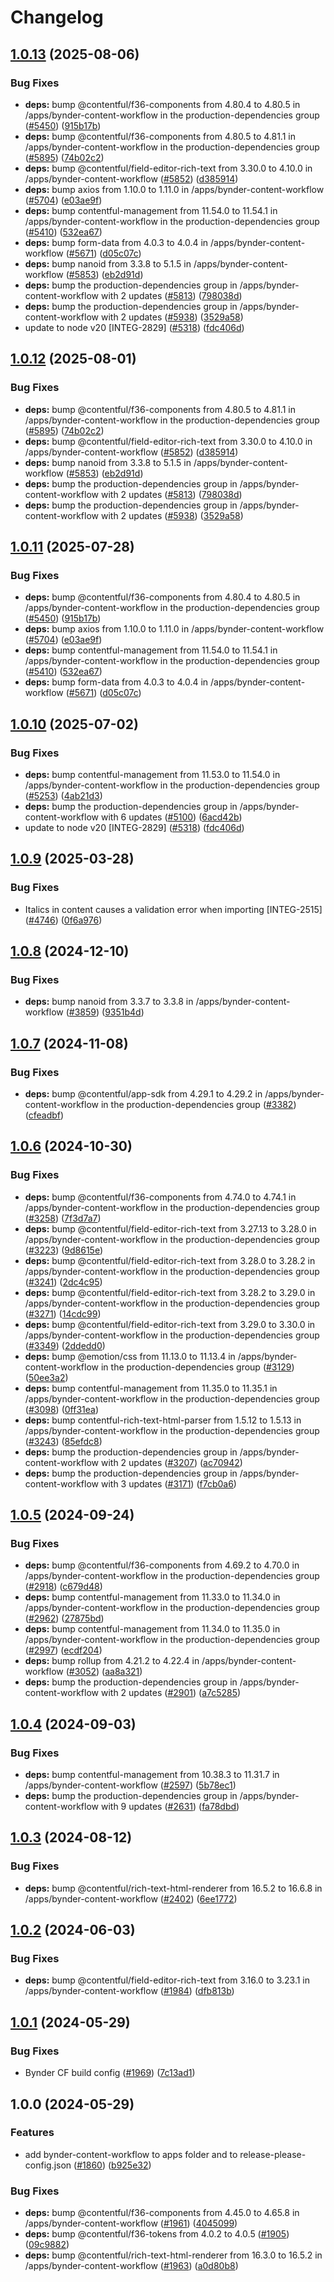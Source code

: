 # Changelog

## [1.0.13](https://github.com/vwointegration/marketplace-partner-apps/compare/bynder-content-workflow-v1.0.12...bynder-content-workflow-v1.0.13) (2025-08-06)


### Bug Fixes

* **deps:** bump @contentful/f36-components from 4.80.4 to 4.80.5 in /apps/bynder-content-workflow in the production-dependencies group ([#5450](https://github.com/vwointegration/marketplace-partner-apps/issues/5450)) ([915b17b](https://github.com/vwointegration/marketplace-partner-apps/commit/915b17b7f6b8e613bdc454a1eb52da668ba3041c))
* **deps:** bump @contentful/f36-components from 4.80.5 to 4.81.1 in /apps/bynder-content-workflow in the production-dependencies group ([#5895](https://github.com/vwointegration/marketplace-partner-apps/issues/5895)) ([74b02c2](https://github.com/vwointegration/marketplace-partner-apps/commit/74b02c2d2b5b15de6a9f2905b4a1c9620e7bc0c0))
* **deps:** bump @contentful/field-editor-rich-text from 3.30.0 to 4.10.0 in /apps/bynder-content-workflow ([#5852](https://github.com/vwointegration/marketplace-partner-apps/issues/5852)) ([d385914](https://github.com/vwointegration/marketplace-partner-apps/commit/d38591441e1d419ef446f1cd635481b1695e5842))
* **deps:** bump axios from 1.10.0 to 1.11.0 in /apps/bynder-content-workflow ([#5704](https://github.com/vwointegration/marketplace-partner-apps/issues/5704)) ([e03ae9f](https://github.com/vwointegration/marketplace-partner-apps/commit/e03ae9f3d45c7fa5fcfc9b06d6f96cea04b78c8d))
* **deps:** bump contentful-management from 11.54.0 to 11.54.1 in /apps/bynder-content-workflow in the production-dependencies group ([#5410](https://github.com/vwointegration/marketplace-partner-apps/issues/5410)) ([532ea67](https://github.com/vwointegration/marketplace-partner-apps/commit/532ea6755d57ce5a6af5ac356fd42df989ed3d49))
* **deps:** bump form-data from 4.0.3 to 4.0.4 in /apps/bynder-content-workflow ([#5671](https://github.com/vwointegration/marketplace-partner-apps/issues/5671)) ([d05c07c](https://github.com/vwointegration/marketplace-partner-apps/commit/d05c07cf914de5cf179f22c9c375c439e172cf97))
* **deps:** bump nanoid from 3.3.8 to 5.1.5 in /apps/bynder-content-workflow ([#5853](https://github.com/vwointegration/marketplace-partner-apps/issues/5853)) ([eb2d91d](https://github.com/vwointegration/marketplace-partner-apps/commit/eb2d91d4209026a3d7fec6983659a72a132757a5))
* **deps:** bump the production-dependencies group in /apps/bynder-content-workflow with 2 updates ([#5813](https://github.com/vwointegration/marketplace-partner-apps/issues/5813)) ([798038d](https://github.com/vwointegration/marketplace-partner-apps/commit/798038d7f4d06a32166c4cff5420dc041525d471))
* **deps:** bump the production-dependencies group in /apps/bynder-content-workflow with 2 updates ([#5938](https://github.com/vwointegration/marketplace-partner-apps/issues/5938)) ([3529a58](https://github.com/vwointegration/marketplace-partner-apps/commit/3529a589524c807152288a84e87e613c64efe963))
* update to node v20 [INTEG-2829] ([#5318](https://github.com/vwointegration/marketplace-partner-apps/issues/5318)) ([fdc406d](https://github.com/vwointegration/marketplace-partner-apps/commit/fdc406d9328bc6279abb658dcf5a1bf28795a449))

## [1.0.12](https://github.com/contentful/marketplace-partner-apps/compare/bynder-content-workflow-v1.0.11...bynder-content-workflow-v1.0.12) (2025-08-01)


### Bug Fixes

* **deps:** bump @contentful/f36-components from 4.80.5 to 4.81.1 in /apps/bynder-content-workflow in the production-dependencies group ([#5895](https://github.com/contentful/marketplace-partner-apps/issues/5895)) ([74b02c2](https://github.com/contentful/marketplace-partner-apps/commit/74b02c2d2b5b15de6a9f2905b4a1c9620e7bc0c0))
* **deps:** bump @contentful/field-editor-rich-text from 3.30.0 to 4.10.0 in /apps/bynder-content-workflow ([#5852](https://github.com/contentful/marketplace-partner-apps/issues/5852)) ([d385914](https://github.com/contentful/marketplace-partner-apps/commit/d38591441e1d419ef446f1cd635481b1695e5842))
* **deps:** bump nanoid from 3.3.8 to 5.1.5 in /apps/bynder-content-workflow ([#5853](https://github.com/contentful/marketplace-partner-apps/issues/5853)) ([eb2d91d](https://github.com/contentful/marketplace-partner-apps/commit/eb2d91d4209026a3d7fec6983659a72a132757a5))
* **deps:** bump the production-dependencies group in /apps/bynder-content-workflow with 2 updates ([#5813](https://github.com/contentful/marketplace-partner-apps/issues/5813)) ([798038d](https://github.com/contentful/marketplace-partner-apps/commit/798038d7f4d06a32166c4cff5420dc041525d471))
* **deps:** bump the production-dependencies group in /apps/bynder-content-workflow with 2 updates ([#5938](https://github.com/contentful/marketplace-partner-apps/issues/5938)) ([3529a58](https://github.com/contentful/marketplace-partner-apps/commit/3529a589524c807152288a84e87e613c64efe963))

## [1.0.11](https://github.com/contentful/marketplace-partner-apps/compare/bynder-content-workflow-v1.0.10...bynder-content-workflow-v1.0.11) (2025-07-28)


### Bug Fixes

* **deps:** bump @contentful/f36-components from 4.80.4 to 4.80.5 in /apps/bynder-content-workflow in the production-dependencies group ([#5450](https://github.com/contentful/marketplace-partner-apps/issues/5450)) ([915b17b](https://github.com/contentful/marketplace-partner-apps/commit/915b17b7f6b8e613bdc454a1eb52da668ba3041c))
* **deps:** bump axios from 1.10.0 to 1.11.0 in /apps/bynder-content-workflow ([#5704](https://github.com/contentful/marketplace-partner-apps/issues/5704)) ([e03ae9f](https://github.com/contentful/marketplace-partner-apps/commit/e03ae9f3d45c7fa5fcfc9b06d6f96cea04b78c8d))
* **deps:** bump contentful-management from 11.54.0 to 11.54.1 in /apps/bynder-content-workflow in the production-dependencies group ([#5410](https://github.com/contentful/marketplace-partner-apps/issues/5410)) ([532ea67](https://github.com/contentful/marketplace-partner-apps/commit/532ea6755d57ce5a6af5ac356fd42df989ed3d49))
* **deps:** bump form-data from 4.0.3 to 4.0.4 in /apps/bynder-content-workflow ([#5671](https://github.com/contentful/marketplace-partner-apps/issues/5671)) ([d05c07c](https://github.com/contentful/marketplace-partner-apps/commit/d05c07cf914de5cf179f22c9c375c439e172cf97))

## [1.0.10](https://github.com/contentful/marketplace-partner-apps/compare/bynder-content-workflow-v1.0.9...bynder-content-workflow-v1.0.10) (2025-07-02)


### Bug Fixes

* **deps:** bump contentful-management from 11.53.0 to 11.54.0 in /apps/bynder-content-workflow in the production-dependencies group ([#5253](https://github.com/contentful/marketplace-partner-apps/issues/5253)) ([4ab21d3](https://github.com/contentful/marketplace-partner-apps/commit/4ab21d351f4cfbf23198bd747b4a4dc9cf4ae8a7))
* **deps:** bump the production-dependencies group in /apps/bynder-content-workflow with 6 updates ([#5100](https://github.com/contentful/marketplace-partner-apps/issues/5100)) ([6acd42b](https://github.com/contentful/marketplace-partner-apps/commit/6acd42b10aaed645d439ff0eb963ed085fcdff33))
* update to node v20 [INTEG-2829] ([#5318](https://github.com/contentful/marketplace-partner-apps/issues/5318)) ([fdc406d](https://github.com/contentful/marketplace-partner-apps/commit/fdc406d9328bc6279abb658dcf5a1bf28795a449))

## [1.0.9](https://github.com/contentful/marketplace-partner-apps/compare/bynder-content-workflow-v1.0.8...bynder-content-workflow-v1.0.9) (2025-03-28)


### Bug Fixes

* Italics in content causes a validation error when importing [INTEG-2515] ([#4746](https://github.com/contentful/marketplace-partner-apps/issues/4746)) ([0f6a976](https://github.com/contentful/marketplace-partner-apps/commit/0f6a976befdfd8c73c0f7d929cfabecf20765a87))

## [1.0.8](https://github.com/contentful/marketplace-partner-apps/compare/bynder-content-workflow-v1.0.7...bynder-content-workflow-v1.0.8) (2024-12-10)


### Bug Fixes

* **deps:** bump nanoid from 3.3.7 to 3.3.8 in /apps/bynder-content-workflow ([#3859](https://github.com/contentful/marketplace-partner-apps/issues/3859)) ([9351b4d](https://github.com/contentful/marketplace-partner-apps/commit/9351b4d9d1503c8f6b65af0303ddcc654f4d4cdf))

## [1.0.7](https://github.com/contentful/marketplace-partner-apps/compare/bynder-content-workflow-v1.0.6...bynder-content-workflow-v1.0.7) (2024-11-08)


### Bug Fixes

* **deps:** bump @contentful/app-sdk from 4.29.1 to 4.29.2 in /apps/bynder-content-workflow in the production-dependencies group ([#3382](https://github.com/contentful/marketplace-partner-apps/issues/3382)) ([cfeadbf](https://github.com/contentful/marketplace-partner-apps/commit/cfeadbf541c8d77d0a3f17983403f1a450104f75))

## [1.0.6](https://github.com/contentful/marketplace-partner-apps/compare/bynder-content-workflow-v1.0.5...bynder-content-workflow-v1.0.6) (2024-10-30)


### Bug Fixes

* **deps:** bump @contentful/f36-components from 4.74.0 to 4.74.1 in /apps/bynder-content-workflow in the production-dependencies group ([#3258](https://github.com/contentful/marketplace-partner-apps/issues/3258)) ([7f3d7a7](https://github.com/contentful/marketplace-partner-apps/commit/7f3d7a75e4464e96e3b8c45b9bb426a05b734981))
* **deps:** bump @contentful/field-editor-rich-text from 3.27.13 to 3.28.0 in /apps/bynder-content-workflow in the production-dependencies group ([#3223](https://github.com/contentful/marketplace-partner-apps/issues/3223)) ([9d8615e](https://github.com/contentful/marketplace-partner-apps/commit/9d8615e420f10a38581754aa4efe2fa5a05f469b))
* **deps:** bump @contentful/field-editor-rich-text from 3.28.0 to 3.28.2 in /apps/bynder-content-workflow in the production-dependencies group ([#3241](https://github.com/contentful/marketplace-partner-apps/issues/3241)) ([2dc4c95](https://github.com/contentful/marketplace-partner-apps/commit/2dc4c959fba3a5aec08266ccb7379c34d9d9907b))
* **deps:** bump @contentful/field-editor-rich-text from 3.28.2 to 3.29.0 in /apps/bynder-content-workflow in the production-dependencies group ([#3271](https://github.com/contentful/marketplace-partner-apps/issues/3271)) ([14cdc99](https://github.com/contentful/marketplace-partner-apps/commit/14cdc994dffd3dbe3d0776c76d5b64287b23460b))
* **deps:** bump @contentful/field-editor-rich-text from 3.29.0 to 3.30.0 in /apps/bynder-content-workflow in the production-dependencies group ([#3349](https://github.com/contentful/marketplace-partner-apps/issues/3349)) ([2ddedd0](https://github.com/contentful/marketplace-partner-apps/commit/2ddedd02c549b38d59aff16039d6a6020a9dc32e))
* **deps:** bump @emotion/css from 11.13.0 to 11.13.4 in /apps/bynder-content-workflow in the production-dependencies group ([#3129](https://github.com/contentful/marketplace-partner-apps/issues/3129)) ([50ee3a2](https://github.com/contentful/marketplace-partner-apps/commit/50ee3a2d11c4038767578c892d77a549b378e7c1))
* **deps:** bump contentful-management from 11.35.0 to 11.35.1 in /apps/bynder-content-workflow in the production-dependencies group ([#3098](https://github.com/contentful/marketplace-partner-apps/issues/3098)) ([0ff31ea](https://github.com/contentful/marketplace-partner-apps/commit/0ff31eaaf66764033b85e12cdb5220623ba18eaf))
* **deps:** bump contentful-rich-text-html-parser from 1.5.12 to 1.5.13 in /apps/bynder-content-workflow in the production-dependencies group ([#3243](https://github.com/contentful/marketplace-partner-apps/issues/3243)) ([85efdc8](https://github.com/contentful/marketplace-partner-apps/commit/85efdc8975e09a04ecc7d5e71baf0e4bb5bdf9d6))
* **deps:** bump the production-dependencies group in /apps/bynder-content-workflow with 2 updates ([#3207](https://github.com/contentful/marketplace-partner-apps/issues/3207)) ([ac70942](https://github.com/contentful/marketplace-partner-apps/commit/ac7094261b1fa8b2d4f70dffa64dad8a6b86534d))
* **deps:** bump the production-dependencies group in /apps/bynder-content-workflow with 3 updates ([#3171](https://github.com/contentful/marketplace-partner-apps/issues/3171)) ([f7cb0a6](https://github.com/contentful/marketplace-partner-apps/commit/f7cb0a63d6a8c8250b3b615706c4e206975576a0))

## [1.0.5](https://github.com/contentful/marketplace-partner-apps/compare/bynder-content-workflow-v1.0.4...bynder-content-workflow-v1.0.5) (2024-09-24)


### Bug Fixes

* **deps:** bump @contentful/f36-components from 4.69.2 to 4.70.0 in /apps/bynder-content-workflow in the production-dependencies group ([#2918](https://github.com/contentful/marketplace-partner-apps/issues/2918)) ([c679d48](https://github.com/contentful/marketplace-partner-apps/commit/c679d483e33d78aa6a7bdeb633848521dc99938d))
* **deps:** bump contentful-management from 11.33.0 to 11.34.0 in /apps/bynder-content-workflow in the production-dependencies group ([#2962](https://github.com/contentful/marketplace-partner-apps/issues/2962)) ([27875bd](https://github.com/contentful/marketplace-partner-apps/commit/27875bda6a77af96fd776d3cfed4d835bbd14949))
* **deps:** bump contentful-management from 11.34.0 to 11.35.0 in /apps/bynder-content-workflow in the production-dependencies group ([#2997](https://github.com/contentful/marketplace-partner-apps/issues/2997)) ([ecdf204](https://github.com/contentful/marketplace-partner-apps/commit/ecdf20402ab41abec20e45bc8c8d9956135d7bc1))
* **deps:** bump rollup from 4.21.2 to 4.22.4 in /apps/bynder-content-workflow ([#3052](https://github.com/contentful/marketplace-partner-apps/issues/3052)) ([aa8a321](https://github.com/contentful/marketplace-partner-apps/commit/aa8a321c90a7404553790b7ba08096ea9e5471ab))
* **deps:** bump the production-dependencies group in /apps/bynder-content-workflow with 2 updates ([#2901](https://github.com/contentful/marketplace-partner-apps/issues/2901)) ([a7c5285](https://github.com/contentful/marketplace-partner-apps/commit/a7c5285208e70421ea19443a6cbdda60274f68b1))

## [1.0.4](https://github.com/contentful/marketplace-partner-apps/compare/bynder-content-workflow-v1.0.3...bynder-content-workflow-v1.0.4) (2024-09-03)


### Bug Fixes

* **deps:** bump contentful-management from 10.38.3 to 11.31.7 in /apps/bynder-content-workflow ([#2597](https://github.com/contentful/marketplace-partner-apps/issues/2597)) ([5b78ec1](https://github.com/contentful/marketplace-partner-apps/commit/5b78ec110410f44f4bc5ed99a4e5ae4f1913ab78))
* **deps:** bump the production-dependencies group in /apps/bynder-content-workflow with 9 updates ([#2631](https://github.com/contentful/marketplace-partner-apps/issues/2631)) ([fa78dbd](https://github.com/contentful/marketplace-partner-apps/commit/fa78dbd47cd5b446baa0cbfdee07f2d07381a740))

## [1.0.3](https://github.com/contentful/marketplace-partner-apps/compare/bynder-content-workflow-v1.0.2...bynder-content-workflow-v1.0.3) (2024-08-12)


### Bug Fixes

* **deps:** bump @contentful/rich-text-html-renderer from 16.5.2 to 16.6.8 in /apps/bynder-content-workflow ([#2402](https://github.com/contentful/marketplace-partner-apps/issues/2402)) ([6ee1772](https://github.com/contentful/marketplace-partner-apps/commit/6ee1772236a74ed6f19fd834a29b56ec753e5f54))

## [1.0.2](https://github.com/contentful/marketplace-partner-apps/compare/bynder-content-workflow-v1.0.1...bynder-content-workflow-v1.0.2) (2024-06-03)


### Bug Fixes

* **deps:** bump @contentful/field-editor-rich-text from 3.16.0 to 3.23.1 in /apps/bynder-content-workflow ([#1984](https://github.com/contentful/marketplace-partner-apps/issues/1984)) ([dfb813b](https://github.com/contentful/marketplace-partner-apps/commit/dfb813bf24a75c9f4a244537f5383020287e476b))

## [1.0.1](https://github.com/contentful/marketplace-partner-apps/compare/bynder-content-workflow-v1.0.0...bynder-content-workflow-v1.0.1) (2024-05-29)


### Bug Fixes

* Bynder CF build config ([#1969](https://github.com/contentful/marketplace-partner-apps/issues/1969)) ([7c13ad1](https://github.com/contentful/marketplace-partner-apps/commit/7c13ad18a236fb08014e2e29f801652a55057e41))

## 1.0.0 (2024-05-29)


### Features

* add bynder-content-workflow to apps folder and to release-please-config.json ([#1860](https://github.com/contentful/marketplace-partner-apps/issues/1860)) ([b925e32](https://github.com/contentful/marketplace-partner-apps/commit/b925e32dc73bef00dbdbe3d472811d185c2c655f))


### Bug Fixes

* **deps:** bump @contentful/f36-components from 4.45.0 to 4.65.8 in /apps/bynder-content-workflow ([#1961](https://github.com/contentful/marketplace-partner-apps/issues/1961)) ([4045099](https://github.com/contentful/marketplace-partner-apps/commit/40450990466f4def0e3fa68a7c5c2b9c7015b649))
* **deps:** bump @contentful/f36-tokens from 4.0.2 to 4.0.5 ([#1905](https://github.com/contentful/marketplace-partner-apps/issues/1905)) ([09c9882](https://github.com/contentful/marketplace-partner-apps/commit/09c9882ecbce217e25f85065ace36d09efcb54c5))
* **deps:** bump @contentful/rich-text-html-renderer from 16.3.0 to 16.5.2 in /apps/bynder-content-workflow ([#1963](https://github.com/contentful/marketplace-partner-apps/issues/1963)) ([a0d80b8](https://github.com/contentful/marketplace-partner-apps/commit/a0d80b8bad8f095917ef1bb8d0e8374018d9a32a))
